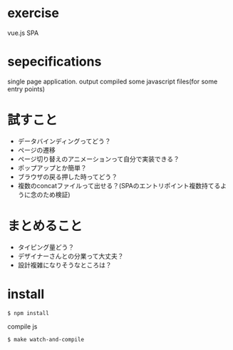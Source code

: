 # exercise
vue.js SPA

# sepecifications
single page application.
output compiled some javascript files(for some entry points)

# 試すこと

* データバインディングってどう？
* ページの遷移
* ページ切り替えのアニメーションって自分で実装できる？
* ポップアップとか簡単？
* ブラウザの戻る押した時ってどう？
* 複数のconcatファイルって出せる？(SPAのエントリポイント複数持てるように念のため検証)

# まとめること

* タイピング量どう？
* デザイナーさんとの分業って大丈夫？
* 設計複雑になりそうなところは？



# install

```
$ npm install
```

compile js
```
$ make watch-and-compile
```
